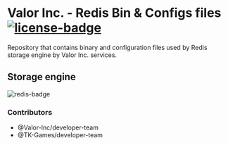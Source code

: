 # Valor Inc. - Redis Bin & Configs files [![license-badge]][license]
Repository that contains binary and configuration files used by Redis storage engine by Valor Inc. services.

## Storage engine
![redis-badge]

### Contributors
- @Valor-Inc/developer-team
- @TK-Games/developer-team

[redis-badge]: https://img.shields.io/badge/Redis-3.2.100-silver?logo=redis&style=plastic

[license-badge]: https://img.shields.io/badge/MIT-gray?style=plastic
[license]: /LICENSE
